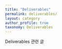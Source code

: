 ```yaml
---
title: "Deliverables"
permalink: deliverables/
layout: category
author_profile: true
taxonomy: Deliverables
---
```


Deliverables 관련 글